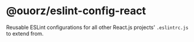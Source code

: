 # @ouorz/eslint-config-react

Reusable ESLint configurations for all other React.js projects' `.eslintrc.js` to extend from.
